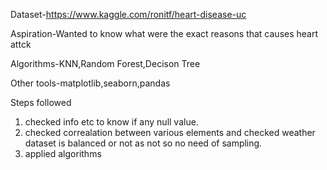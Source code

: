 Dataset-https://www.kaggle.com/ronitf/heart-disease-uc

Aspiration-Wanted to know what were the exact reasons that causes heart attck

Algorithms-KNN,Random Forest,Decison Tree

Other tools-matplotlib,seaborn,pandas

Steps followed
1) checked info etc to know if any null value.
2) checked correalation between various elements and checked weather dataset is balanced or not  as not so no need of sampling.
3) applied algorithms 
